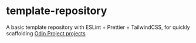 # template-repository
A basic template repository with ESLint + Prettier + TailwindCSS, for quickly scaffolding [Odin Project projects](https://www.theodinproject.com/)

